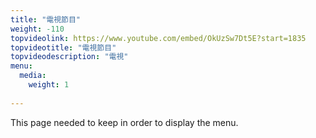 ```yaml
--- 
title: "電視節目" 
weight: -110 
topvideolink: https://www.youtube.com/embed/OkUzSw7Dt5E?start=1835 
topvideotitle: "電視節目" 
topvideodescription: "電視" 
menu: 
  media: 
    weight: 1 
 
--- 
```

This page needed to keep in order to display the menu.